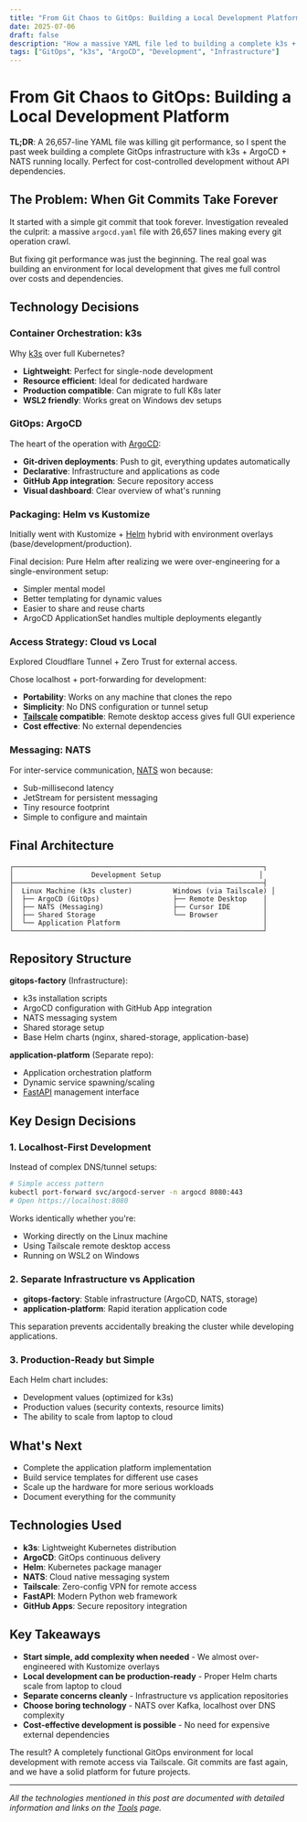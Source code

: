 ```yaml
---
title: "From Git Chaos to GitOps: Building a Local Development Platform"
date: 2025-07-06
draft: false
description: "How a massive YAML file led to building a complete k3s + ArgoCD GitOps setup for local development"
tags: ["GitOps", "k3s", "ArgoCD", "Development", "Infrastructure"]
---
```


# From Git Chaos to GitOps: Building a Local Development Platform

**TL;DR**: A 26,657-line YAML file was killing git performance, so I spent the past week building a complete GitOps infrastructure with k3s + ArgoCD + NATS running locally. Perfect for cost-controlled development without API dependencies.

## The Problem: When Git Commits Take Forever

It started with a simple git commit that took forever. Investigation revealed the culprit: a massive `argocd.yaml` file with 26,657 lines making every git operation crawl. 

But fixing git performance was just the beginning. The real goal was building an environment for local development that gives me full control over costs and dependencies.

## Technology Decisions

### Container Orchestration: k3s

Why [k3s](/tools/software/#infrastructure--devops) over full Kubernetes?
- **Lightweight**: Perfect for single-node development
- **Resource efficient**: Ideal for dedicated hardware
- **Production compatible**: Can migrate to full K8s later  
- **WSL2 friendly**: Works great on Windows dev setups

### GitOps: ArgoCD

The heart of the operation with [ArgoCD](/tools/software/#infrastructure--devops):
- **Git-driven deployments**: Push to git, everything updates automatically
- **Declarative**: Infrastructure and applications as code
- **GitHub App integration**: Secure repository access
- **Visual dashboard**: Clear overview of what's running

### Packaging: Helm vs Kustomize

Initially went with Kustomize + [Helm](/tools/software/#infrastructure--devops) hybrid with environment overlays (base/development/production).

Final decision: Pure Helm after realizing we were over-engineering for a single-environment setup:
- Simpler mental model
- Better templating for dynamic values
- Easier to share and reuse charts
- ArgoCD ApplicationSet handles multiple deployments elegantly

### Access Strategy: Cloud vs Local

Explored Cloudflare Tunnel + Zero Trust for external access.

Chose localhost + port-forwarding for development:
- **Portability**: Works on any machine that clones the repo
- **Simplicity**: No DNS configuration or tunnel setup
- **[Tailscale](/tools/software/#infrastructure--devops) compatible**: Remote desktop access gives full GUI experience
- **Cost effective**: No external dependencies

### Messaging: NATS

For inter-service communication, [NATS](/tools/software/#infrastructure--devops) won because:
- Sub-millisecond latency
- JetStream for persistent messaging
- Tiny resource footprint
- Simple to configure and maintain

## Final Architecture

```
┌─────────────────────────────────────────────────────────────┐
│                   Development Setup                        │
├─────────────────────────────────────────────────────────────┤
│  Linux Machine (k3s cluster)          Windows (via Tailscale) │
│  ├── ArgoCD (GitOps)                  ├── Remote Desktop    │
│  ├── NATS (Messaging)                 ├── Cursor IDE        │
│  ├── Shared Storage                   └── Browser           │
│  └── Application Platform                                   │
└─────────────────────────────────────────────────────────────┘
```

## Repository Structure

**gitops-factory** (Infrastructure):
- k3s installation scripts
- ArgoCD configuration with GitHub App integration
- NATS messaging system
- Shared storage setup
- Base Helm charts (nginx, shared-storage, application-base)

**application-platform** (Separate repo):
- Application orchestration platform
- Dynamic service spawning/scaling
- [FastAPI](/tools/software/#web-development) management interface

## Key Design Decisions

### 1. Localhost-First Development

Instead of complex DNS/tunnel setups:

```bash
# Simple access pattern
kubectl port-forward svc/argocd-server -n argocd 8080:443
# Open https://localhost:8080
```

Works identically whether you're:
- Working directly on the Linux machine
- Using Tailscale remote desktop access
- Running on WSL2 on Windows

### 2. Separate Infrastructure vs Application

- **gitops-factory**: Stable infrastructure (ArgoCD, NATS, storage)
- **application-platform**: Rapid iteration application code

This separation prevents accidentally breaking the cluster while developing applications.

### 3. Production-Ready but Simple

Each Helm chart includes:
- Development values (optimized for k3s)
- Production values (security contexts, resource limits)
- The ability to scale from laptop to cloud

## What's Next

- Complete the application platform implementation
- Build service templates for different use cases
- Scale up the hardware for more serious workloads
- Document everything for the community

## Technologies Used

- **k3s**: Lightweight Kubernetes distribution
- **ArgoCD**: GitOps continuous delivery
- **Helm**: Kubernetes package manager
- **NATS**: Cloud native messaging system
- **Tailscale**: Zero-config VPN for remote access
- **FastAPI**: Modern Python web framework
- **GitHub Apps**: Secure repository integration

## Key Takeaways

- **Start simple, add complexity when needed** - We almost over-engineered with Kustomize overlays
- **Local development can be production-ready** - Proper Helm charts scale from laptop to cloud
- **Separate concerns cleanly** - Infrastructure vs application repositories
- **Choose boring technology** - NATS over Kafka, localhost over DNS complexity
- **Cost-effective development is possible** - No need for expensive external dependencies

The result? A completely functional GitOps environment for local development with remote access via Tailscale. Git commits are fast again, and we have a solid platform for future projects.

---

*All the technologies mentioned in this post are documented with detailed information and links on the [Tools](/tools) page.* 